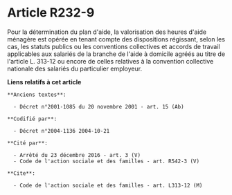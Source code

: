 # Article R232-9

Pour la détermination du plan d'aide, la valorisation des heures d'aide ménagère est opérée en tenant compte des dispositions
régissant, selon les cas, les statuts publics ou les conventions collectives et accords de travail applicables aux salariés
de la branche de l'aide à domicile agréés au titre de l'article L. 313-12 ou encore de celles relatives à la convention
collective nationale des salariés du particulier employeur.

**Liens relatifs à cet article**

	**Anciens textes**:

	  - Décret n°2001-1085 du 20 novembre 2001 - art. 15 (Ab)

	**Codifié par**:

	  - Décret n°2004-1136 2004-10-21

	**Cité par**:

	  - Arrêté du 23 décembre 2016 - art. 3 (V)
	  - Code de l'action sociale et des familles - art. R542-3 (V)

	**Cite**:

	  - Code de l'action sociale et des familles - art. L313-12 (M)
